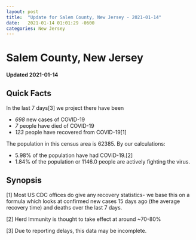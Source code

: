 ```yaml
---
layout: post
title:  "Update for Salem County, New Jersey - 2021-01-14"
date:   2021-01-14 01:01:29 -0600
categories: New Jersey
---
```


# Salem County, New Jersey
#### Updated 2021-01-14

## Quick Facts

In the last 7 days[3] we project there have been
- *698* new cases of COVID-19
- *7* people have died of COVID-19
- *123* people have recovered from COVID-19[1]

The population in this census area is 62385. By our calculations:
- 5.98% of the population have had COVID-19.[2]
- 1.84% of the population or 1146.0 people are actively fighting the virus.

## Synopsis




[1] Most US CDC offices do give any recovery statistics- we base this on a formula which looks at confirmed new cases
15 days ago (the average recovery time) and deaths over the last 7 days.

[2] Herd Immunity is thought to take effect at around ~70-80%

[3] Due to reporting delays, this data may be incomplete.
 
    